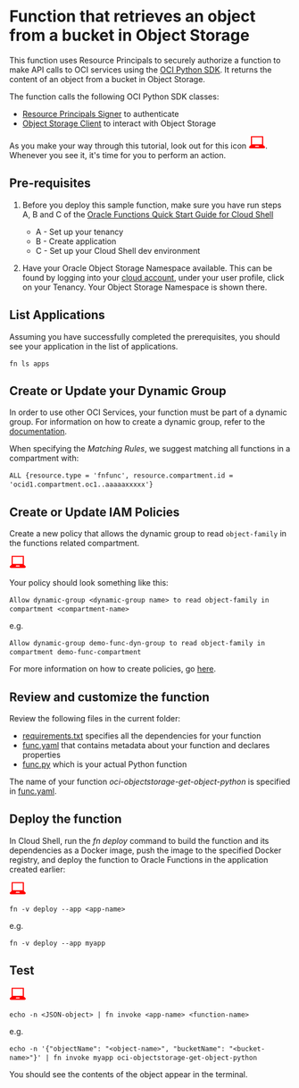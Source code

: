# Function that retrieves an object from a bucket in Object Storage

This function uses Resource Principals to securely authorize a function to make
API calls to OCI services using the [OCI Python SDK](https://oracle-cloud-infrastructure-python-sdk.readthedocs.io/en/latest/index.html).
It returns the content of an object from a bucket in Object Storage.

The function calls the following OCI Python SDK classes:
* [Resource Principals Signer](https://oracle-cloud-infrastructure-python-sdk.readthedocs.io/en/latest/api/signing.html#resource-principals-signer) to authenticate
* [Object Storage Client](https://oracle-cloud-infrastructure-python-sdk.readthedocs.io/en/latest/api/object_storage/client/oci.object_storage.ObjectStorageClient.html) to interact with Object Storage

As you make your way through this tutorial, look out for this icon ![user input icon](./images/userinput.png).
Whenever you see it, it's time for you to perform an action.


## Pre-requisites

1. Before you deploy this sample function, make sure you have run steps A, B 
and C of the [Oracle Functions Quick Start Guide for Cloud Shell](https://www.oracle.com/webfolder/technetwork/tutorials/infographics/oci_functions_cloudshell_quickview/functions_quickview_top/functions_quickview/index.html)
    * A - Set up your tenancy
    * B - Create application
    * C - Set up your Cloud Shell dev environment

2. Have your Oracle Object Storage Namespace available. This can be found by
logging into your [cloud account](https://console.us-ashburn-1.oraclecloud.com/),
under your user profile, click on your Tenancy. Your Object Storage Namespace
is shown there.


## List Applications 

Assuming you have successfully completed the prerequisites, you should see your 
application in the list of applications.

```
fn ls apps
```


## Create or Update your Dynamic Group

In order to use other OCI Services, your function must be part of a dynamic 
group. For information on how to create a dynamic group, refer to the 
[documentation](https://docs.cloud.oracle.com/iaas/Content/Identity/Tasks/managingdynamicgroups.htm#To).

When specifying the *Matching Rules*, we suggest matching all functions in a compartment with:

```
ALL {resource.type = 'fnfunc', resource.compartment.id = 'ocid1.compartment.oc1..aaaaaxxxxx'}
```


## Create or Update IAM Policies

Create a new policy that allows the dynamic group to read `object-family` in
the functions related compartment.

![user input icon](./images/userinput.png)

Your policy should look something like this:
```
Allow dynamic-group <dynamic-group name> to read object-family in compartment <compartment-name>
```
e.g.
```
Allow dynamic-group demo-func-dyn-group to read object-family in compartment demo-func-compartment
```

For more information on how to create policies, go [here](https://docs.cloud.oracle.com/iaas/Content/Identity/Concepts/policysyntax.htm).


## Review and customize the function

Review the following files in the current folder:

- [requirements.txt](./requirements.txt) specifies all the dependencies for your function
- [func.yaml](./func.yaml) that contains metadata about your function and declares properties
- [func.py](./func.py) which is your actual Python function

The name of your function *oci-objectstorage-get-object-python* is specified in [func.yaml](./func.yaml).


## Deploy the function

In Cloud Shell, run the *fn deploy* command to build the function and its dependencies as a Docker image, 
push the image to the specified Docker registry, and deploy the function to Oracle Functions 
in the application created earlier:

![user input icon](./images/userinput.png)

```
fn -v deploy --app <app-name>
```
e.g.
```
fn -v deploy --app myapp
```


## Test
![user input icon](./images/userinput.png)
```
echo -n <JSON-object> | fn invoke <app-name> <function-name>
```
e.g.
```
echo -n '{"objectName": "<object-name>", "bucketName": "<bucket-name>"}' | fn invoke myapp oci-objectstorage-get-object-python
```
You should see the contents of the object appear in the terminal.
